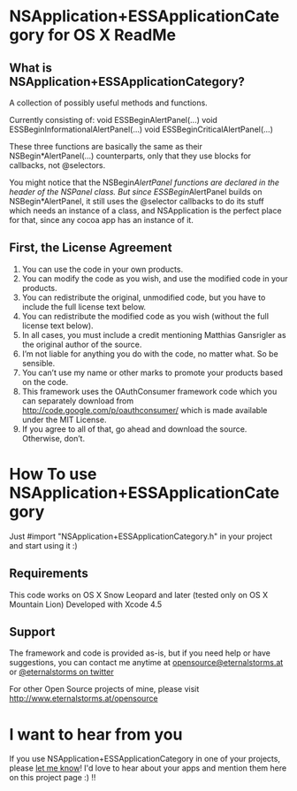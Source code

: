 # NSApplication+ESSApplicationCategory for OS X ReadMe

## What is NSApplication+ESSApplicationCategory?

A collection of possibly useful methods and functions.

Currently consisting of:
void ESSBeginAlertPanel(...)
void ESSBeginInformationalAlertPanel(...)
void ESSBeginCriticalAlertPanel(...)

These three functions are basically the same as their NSBegin*AlertPanel(...) counterparts, only that they use blocks for callbacks, not @selectors.

You might notice that the NSBegin*AlertPanel functions are declared in the header of the NSPanel class.
But since ESSBegin*AlertPanel builds on NSBegin*AlertPanel, it still uses the @selector callbacks to do its stuff which needs an instance of a class, and NSApplication is the perfect place for that, since any cocoa app has an instance of it.

## First, the License Agreement

1) You can use the code in your own products.  
2) You can modify the code as you wish, and use the modified code in your products.  
3) You can redistribute the original, unmodified code, but you have to include the full license text below.  
4) You can redistribute the modified code as you wish (without the full license text below).  
5) In all cases, you must include a credit mentioning Matthias Gansrigler as the original author of the source.  
6) I’m not liable for anything you do with the code, no matter what. So be sensible.  
7) You can’t use my name or other marks to promote your products based on the code.  
8) This framework uses the OAuthConsumer framework code which you can separately download from http://code.google.com/p/oauthconsumer/ which is made available under the MIT License.  
9) If you agree to all of that, go ahead and download the source. Otherwise, don’t.

# How To use NSApplication+ESSApplicationCategory

Just #import "NSApplication+ESSApplicationCategory.h" in your project and start using it :)

## Requirements
This code works on OS X Snow Leopard and later (tested only on OS X Mountain Lion)
Developed with Xcode 4.5

## Support
The framework and code is provided as-is, but if you need help or have suggestions, you can contact me anytime at [opensource@eternalstorms.at](mailto:opensource@eternalstorms.at) or [@eternalstorms on twitter](http://twitter.com/eternalstorms)

For other Open Source projects of mine, please visit http://www.eternalstorms.at/opensource

# I want to hear from you
If you use NSApplication+ESSApplicationCategory in one of your projects, please [let me know](mailto:opensource@eternalstorms.at)! I'd love to hear about your apps and mention them here on this project page :) !!